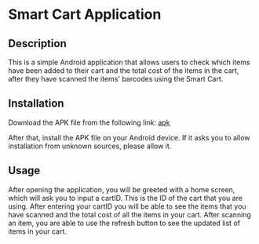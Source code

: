 # Smart Cart Application

## Description

This is a simple Android application that allows users to check which items have been added to their cart and the total cost of the items in the cart, after they have scanned the items' barcodes using the Smart Cart.

## Installation

Download the APK file from the following link: [apk](https://transfer.sh/YeprFR39GN/smart-cart-application.apk)

After that, install the APK file on your Android device. If it asks you to allow installation from unknown sources, please allow it.

## Usage

After opening the application, you will be greeted with a home screen, which will ask you to input a cartID. This is the ID of the cart that you are using. After entering your cartID you will be able to see the items that you have scanned and the total cost of all the items in your cart. After scanning an item, you are able to use the refresh button to see the updated list of items in your cart.
